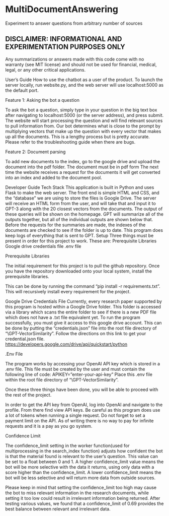 # MultiDocumentAnswering

Experiment to answer questions from arbitrary number of sources

## DISCLAIMER: INFORMATIONAL AND EXPERIMENTATION PURPOSES ONLY

Any summarizations or answers made with this code come with no warranty (see MIT license) and should not be used for financial, medical, legal, or any other critical applications.


User’s Guide
How to use the chatbot as a user of the product. To launch the server locally, run website.py, and the web server will use localhost:5000 as the default port.

Feature 1: Asking the bot a question

To ask the bot a question, simply type in your question in the big text box after navigating to localhost:5000 (or the server address), and press submit. The website will start processing the question and will find relevant sources to pull information from. Our bot determines what is close to the prompt by multiplying vectors that make up the question with every vector that makes up all the documents. This is a lengthy process but is pretty accurate. Please refer to the troubleshooting guide when there are bugs.


Feature 2: Document parsing

To add new documents to the index, go to the google drive and upload the document into the pdf folder. The document must be in pdf form The next time the website receives a request for the documents it will get converted into an index and added to the document pool.



Developer Guide
Tech Stack
This application is built in Python and uses Flask to make the web server. The front end is simple HTML and CSS, and the “database” we are using to store the files is Google Drive. The server will receive an HTML form from the user, and will take that and input it to GPT-3 along with the 20 closest vectors from the documents. The output of these queries will be shown on the homepage. GPT will summarize all of the outputs together, but all of the individual outputs are shown below that. Before the requests for the summaries are made, the indexes of the documents are checked to see if the folder is up to date. This program does keep logs of everything that is sent to GPT.
Setup
Three things must be present in order for this project to work. These are:
Prerequisite Libraries
Google drive credentials file
.env file

Prerequisite Libraries

The initial requirement for this project is to pull the github repository. Once you have the repository downloaded onto your local system, install the prerequisite libraries.

This can be done by running the command “pip install -r requirements.txt”. This will recursively install every requirement for the project.




Google Drive Credentials File
Currently, every research paper supported by this program is hosted within a Google Drive folder. This folder is accessed via a library which scans the entire folder to see if there is a new PDF file which does not have a .txt file equivalent yet. To run the program successfully, you must give it access to this google drive account. 
This can be done by putting the “credentials.json” file into the root file directory of “\GPT-VectorSimilarity”.
Follow the directions on this link to get your credential.json file. https://developers.google.com/drive/api/quickstart/python


.Env File

The program works by accessing your OpenAI API key which is stored in a .env file. This file must be created by the user and must contain the following line of code:
APIKEY=”enter-your-api-key”
Place this .env file within the root file directory of “\GPT-VectorSimilarity”.

Once these three things have been done, you will be able to proceed with the rest of the project.

In order to get the API key from OpenAI, log into OpenAI and navigate to the profile. From there find view API keys. Be careful as this program does use a lot of tokens when running a single request. Do not forget to set a payment limit on the API. As of writing there is no way to pay for infinite requests and it is a pay as you go system.

Confidence Limit

The confidence_limit setting in the worker function(used for multiprocessing in the search_index function) adjusts how confident the bot is that the material found is relevant to the user’s question. This value can be set to a float between 0 and 1. A higher confidence_limit value means the bot will be more selective with the data it returns, using only data with a score higher than the confidence_limit. A lower confidence_limit means the bot will be less selective and will return more data from outside sources.

Please keep in mind that setting the confidence_limit too high may cause the bot to miss relevant information in the research documents, while setting it too low could result in irrelevant information being returned. After testing various values, we found that a confidence_limit of 0.69 provides the best balance between relevant and irrelevant data.
